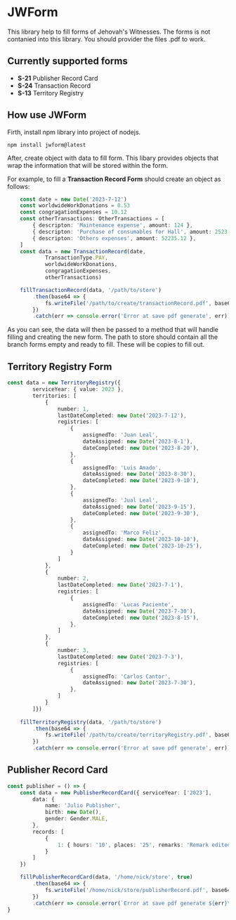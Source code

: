# JWForm
This library help to fill forms of Jehovah's Witnesses. The forms is not contanied into this library. You should provider the files .pdf to work.

## Currently supported forms
  - **S-21** Publisher Record Card
  - **S-24** Transaction Record
  - **S-13** Territory Registry

## How use JWForm

Firth, install npm library into project of nodejs.

    npm install jwform@latest

After, create object with data to fill form. This libary provides objects that wrap the information that will be stored within the form.

For example, to fill a **Transaction Record Form** should create an object as follows: 

``` ts
    const date = new Date('2023-7-12')
    const worldwideWorkDonations = 0.53
    const congragationExpenses = 10.12
    const otherTransactions: OtherTransactions = [
        { descripton: 'Maintenance expense', amount: 124 },
        { descripton: 'Purchase of consumables for Hall', amount: 2523 },
        { descripton: 'Others expenses', amount: 52235.12 },
    ]
    const data = new TransactionRecord(date,
            TransactionType.PAY,
            worldwideWorkDonations,
            congragationExpenses,
            otherTransactions)

    fillTransactionRecord(data, '/path/to/store')
        .then(base64 => {
            fs.writeFile('/path/to/create/transactionRecord.pdf', base64, 'base64')
        })
        .catch(err => console.error('Error at save pdf generate', err)) 
```

As you can see, the data will then be passed to a method that will handle filling and creating the new form. The path to store should contain all the branch forms empty and ready to fill. These will be copies to fill out.

## Territory Registry Form

```ts
const data = new TerritoryRegistry({
        serviceYear: { value: 2023 },
        territories: [
            {
                number: 1,
                lastDateCompleted: new Date('2023-7-12'),
                registries: [
                    {
                        assignedTo: 'Juan Leal',
                        dateAssigned: new Date('2023-8-1'),
                        dateCompleted: new Date('2023-8-20'),
                    },
                    {
                        assignedTo: 'Luis Amado',
                        dateAssigned: new Date('2023-8-30'),
                        dateCompleted: new Date('2023-9-10'),
                    },
                    {
                        assignedTo: 'Jual Leal',
                        dateAssigned: new Date('2023-9-15'),
                        dateCompleted: new Date('2023-9-30'),
                    },
                    {
                        assignedTo: 'Marco Feliz',
                        dateAssigned: new Date('2023-10-10'),
                        dateCompleted: new Date('2023-10-25'),
                    }
                ]
            },
            {
                number: 2,
                lastDateCompleted: new Date('2023-7-1'),
                registries: [
                    {
                        assignedTo: 'Lucas Paciente',
                        dateAssigned: new Date('2023-7-30'),
                        dateCompleted: new Date('2023-8-15'),
                    },
                ]
            },
            {
                number: 3,
                lastDateCompleted: new Date('2023-7-3'),
                registries: [
                    {
                        assignedTo: 'Carlos Cantor',
                        dateAssigned: new Date('2023-7-30'),
                    },
                ]
            }
        ]})
    
    fillTerritoryRegistry(data, '/path/to/store')
        .then(base64 => {
            fs.writeFile('/path/to/create/territoryRegistry.pdf', base64, 'base64')
        })
        .catch(err => console.error('Error at save pdf generate', err))
```

## Publisher Record Card 

``` ts
const publisher = () => {
    const data = new PublisherRecordCard({ serviceYear: ['2023'],
        data: { 
            name: 'Julio Publisher',
            birth: new Date(),
            gender: Gender.MALE,
        },
        records: [
            {
                1: { hours: '10', places: '25', remarks: 'Remark edited' } ,
            }
        ]
    })

    fillPublisherRecordCard(data, '/home/nick/store', true)
        .then(base64 => {
            fs.writeFile('/home/nick/store/publisherRecord.pdf', base64, 'base64')
        })
        .catch(err => console.error(`Error at save pdf generate ${err}\n`))
}
```